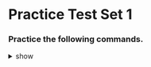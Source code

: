 # Practice Test Set 1 

### Practice the following commands.

<details><summary>show</summary>
<p>
  
```bash
# info
cmd

#info
cmd
```

</p>
</details>

